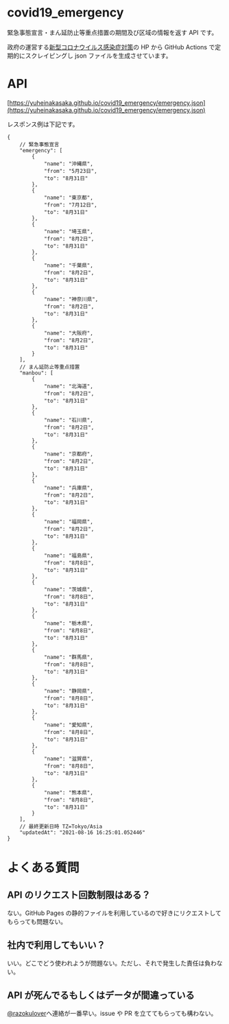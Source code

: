 # covid19_emergency

緊急事態宣言・まん延防止等重点措置の期間及び区域の情報を返す API です。

政府の運営する[新型コロナウイルス感染症対策](https://corona.go.jp/emergency/)の HP から GitHub Actions で定期的にスクレイピングし json ファイルを生成させています。

# API

[https://yuheinakasaka.github.io/covid19_emergency/emergency.json](https://yuheinakasaka.github.io/covid19_emergency/emergency.json)

レスポンス例は下記です。

```
{
    // 緊急事態宣言
    "emergency": [
        {
            "name": "沖縄県",
            "from": "5月23日",
            "to": "8月31日"
        },
        {
            "name": "東京都",
            "from": "7月12日",
            "to": "8月31日"
        },
        {
            "name": "埼玉県",
            "from": "8月2日",
            "to": "8月31日"
        },
        {
            "name": "千葉県",
            "from": "8月2日",
            "to": "8月31日"
        },
        {
            "name": "神奈川県",
            "from": "8月2日",
            "to": "8月31日"
        },
        {
            "name": "大阪府",
            "from": "8月2日",
            "to": "8月31日"
        }
    ],
    // まん延防止等重点措置
    "manbou": [
        {
            "name": "北海道",
            "from": "8月2日",
            "to": "8月31日"
        },
        {
            "name": "石川県",
            "from": "8月2日",
            "to": "8月31日"
        },
        {
            "name": "京都府",
            "from": "8月2日",
            "to": "8月31日"
        },
        {
            "name": "兵庫県",
            "from": "8月2日",
            "to": "8月31日"
        },
        {
            "name": "福岡県",
            "from": "8月2日",
            "to": "8月31日"
        },
        {
            "name": "福島県",
            "from": "8月8日",
            "to": "8月31日"
        },
        {
            "name": "茨城県",
            "from": "8月8日",
            "to": "8月31日"
        },
        {
            "name": "栃木県",
            "from": "8月8日",
            "to": "8月31日"
        },
        {
            "name": "群馬県",
            "from": "8月8日",
            "to": "8月31日"
        },
        {
            "name": "静岡県",
            "from": "8月8日",
            "to": "8月31日"
        },
        {
            "name": "愛知県",
            "from": "8月8日",
            "to": "8月31日"
        },
        {
            "name": "滋賀県",
            "from": "8月8日",
            "to": "8月31日"
        },
        {
            "name": "熊本県",
            "from": "8月8日",
            "to": "8月31日"
        }
    ],
    // 最終更新日時 TZ=Tokyo/Asia
    "updatedAt": "2021-08-16 16:25:01.052446"
}
```

# よくある質問

## API のリクエスト回数制限はある？

ない。GitHub Pages の静的ファイルを利用しているので好きにリクエストしてもらっても問題ない。

## 社内で利用してもいい？

いい。どこでどう使われようが問題ない。ただし、それで発生した責任は負わない。

## API が死んでるもしくはデータが間違っている

[@razokulover](https://twitter.com/razokulover)へ連絡が一番早い。issue や PR を立ててもらっても構わない。
